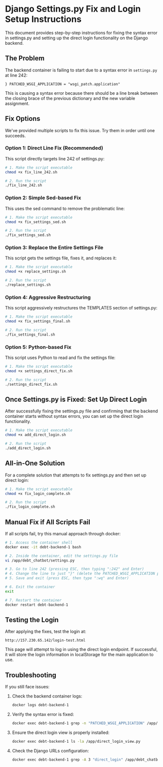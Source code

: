 # Django Settings.py Fix and Login Setup Instructions

This document provides step-by-step instructions for fixing the syntax error in settings.py and setting up the direct login functionality on the Django backend.

## The Problem

The backend container is failing to start due to a syntax error in `settings.py` at line 242:
```
} PATCHED_WSGI_APPLICATION = "wsgi_patch.application"
```

This is causing a syntax error because there should be a line break between the closing brace of the previous dictionary and the new variable assignment.

## Fix Options

We've provided multiple scripts to fix this issue. Try them in order until one succeeds.

### Option 1: Direct Line Fix (Recommended)

This script directly targets line 242 of settings.py:

```bash
# 1. Make the script executable
chmod +x fix_line_242.sh

# 2. Run the script
./fix_line_242.sh
```

### Option 2: Simple Sed-based Fix

This uses the sed command to remove the problematic line:

```bash
# 1. Make the script executable
chmod +x fix_settings_sed.sh

# 2. Run the script
./fix_settings_sed.sh
```

### Option 3: Replace the Entire Settings File

This script gets the settings file, fixes it, and replaces it:

```bash
# 1. Make the script executable
chmod +x replace_settings.sh

# 2. Run the script
./replace_settings.sh
```

### Option 4: Aggressive Restructuring

This script aggressively restructures the TEMPLATES section of settings.py:

```bash
# 1. Make the script executable
chmod +x fix_settings_final.sh

# 2. Run the script
./fix_settings_final.sh
```

### Option 5: Python-based Fix

This script uses Python to read and fix the settings file:

```bash
# 1. Make the script executable
chmod +x settings_direct_fix.sh

# 2. Run the script
./settings_direct_fix.sh
```

## Once Settings.py is Fixed: Set Up Direct Login

After successfully fixing the settings.py file and confirming that the backend container starts without syntax errors, you can set up the direct login functionality.

```bash
# 1. Make the script executable
chmod +x add_direct_login.sh

# 2. Run the script
./add_direct_login.sh
```

## All-in-One Solution

For a complete solution that attempts to fix settings.py and then set up direct login:

```bash
# 1. Make the script executable
chmod +x fix_login_complete.sh

# 2. Run the script
./fix_login_complete.sh
```

## Manual Fix if All Scripts Fail

If all scripts fail, try this manual approach through docker:

```bash
# 1. Access the container shell
docker exec -it debt-backend-1 bash

# 2. Inside the container, edit the settings.py file
vi /app/debt_chatbot/settings.py

# 3. Go to line 242 (pressing ESC, then typing ":242" and Enter)
# 4. Change the line to just "}" (delete the PATCHED_WSGI_APPLICATION part)
# 5. Save and exit (press ESC, then type ":wq" and Enter)

# 6. Exit the container
exit

# 7. Restart the container
docker restart debt-backend-1
```

## Testing the Login

After applying the fixes, test the login at:
```
http://157.230.65.142/login-test.html
```

This page will attempt to log in using the direct login endpoint. If successful, it will store the login information in localStorage for the main application to use.

## Troubleshooting

If you still face issues:

1. Check the backend container logs:
   ```bash
   docker logs debt-backend-1
   ```

2. Verify the syntax error is fixed:
   ```bash
   docker exec debt-backend-1 grep -n "PATCHED_WSGI_APPLICATION" /app/debt_chatbot/settings.py
   ```

3. Ensure the direct login view is properly installed:
   ```bash
   docker exec debt-backend-1 ls -la /app/direct_login_view.py
   ```

4. Check the Django URLs configuration:
   ```bash
   docker exec debt-backend-1 grep -A 3 "direct_login" /app/debt_chatbot/urls.py
   ``` 